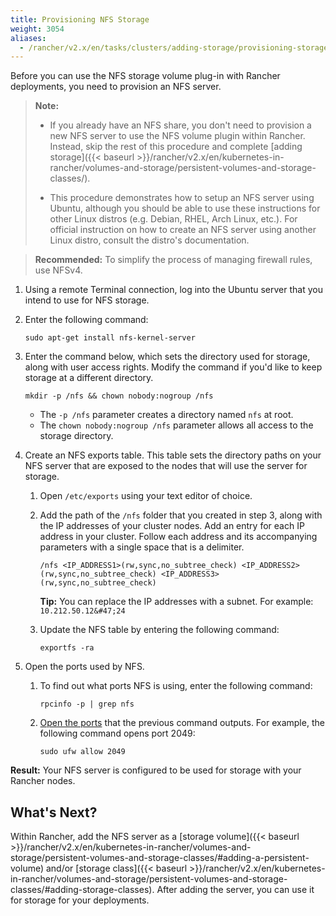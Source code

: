 ```yaml
---
title: Provisioning NFS Storage
weight: 3054
aliases:
  - /rancher/v2.x/en/tasks/clusters/adding-storage/provisioning-storage/nfs/
---
```


Before you can use the NFS storage volume plug-in with Rancher deployments, you need to provision an NFS server.

>**Note:**
>
>- If you already have an NFS share, you don't need to provision a new NFS server to use the NFS volume plugin within Rancher. Instead, skip the rest of this procedure and complete [adding storage]({{< baseurl >}}/rancher/v2.x/en/kubernetes-in-rancher/volumes-and-storage/persistent-volumes-and-storage-classes/).
>
>- This procedure demonstrates how to setup an NFS server using Ubuntu, although you should be able to use these instructions for other Linux distros (e.g. Debian, RHEL, Arch Linux, etc.). For official instruction on how to create an NFS server using another Linux distro, consult the distro's documentation.

>**Recommended:** To simplify the process of managing firewall rules, use NFSv4.

1. Using a remote Terminal connection, log into the Ubuntu server that you intend to use for NFS storage.

1. Enter the following command:

    ```
    sudo apt-get install nfs-kernel-server
    ```

1. Enter the command below, which sets the directory used for storage, along with user access rights. Modify the command if you'd like to keep storage at a different directory.

    ```
    mkdir -p /nfs && chown nobody:nogroup /nfs
    ```
    - The `-p /nfs` parameter creates a directory named `nfs` at root.
    - The `chown nobody:nogroup /nfs` parameter allows all access to the storage directory.

1. Create an NFS exports table. This table sets the directory paths on your NFS server that are exposed to the nodes that will use the server for storage.

    1. Open `/etc/exports` using your text editor of choice.
    1. Add the path of the `/nfs` folder that you created in step 3, along with the IP addresses of your cluster nodes. Add an entry for each IP address in your cluster. Follow each address and its accompanying parameters with a single space that is a delimiter.

        ```
        /nfs <IP_ADDRESS1>(rw,sync,no_subtree_check) <IP_ADDRESS2>(rw,sync,no_subtree_check) <IP_ADDRESS3>(rw,sync,no_subtree_check)
        ```

        **Tip:**  You can replace the IP addresses with a subnet. For example: `10.212.50.12&#47;24`

    1. Update the NFS table by entering the following command:

        ```
        exportfs -ra
        ```

1. Open the ports used by NFS.

    1. To find out what ports NFS is using, enter the following command:

        ```
        rpcinfo -p | grep nfs
        ```
    2. [Open the ports](https://help.ubuntu.com/lts/serverguide/firewall.html.en) that the previous command outputs. For example, the following command opens port 2049:

        ```
        sudo ufw allow 2049
        ```

**Result:** Your NFS server is configured to be used for storage with your Rancher nodes.

## What's Next?

Within Rancher, add the NFS server as a [storage volume]({{< baseurl >}}/rancher/v2.x/en/kubernetes-in-rancher/volumes-and-storage/persistent-volumes-and-storage-classes/#adding-a-persistent-volume) and/or [storage class]({{< baseurl >}}/rancher/v2.x/en/kubernetes-in-rancher/volumes-and-storage/persistent-volumes-and-storage-classes/#adding-storage-classes). After adding the server, you can use it for storage for your deployments.
